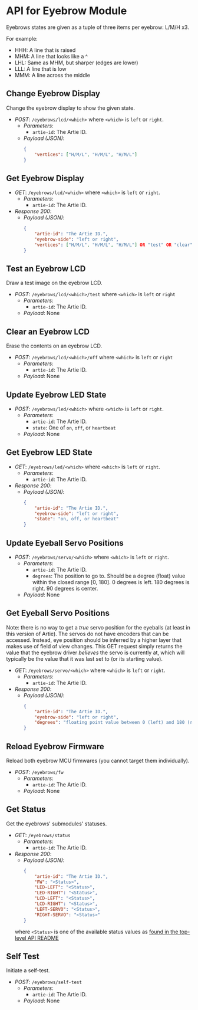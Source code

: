 # API for Eyebrow Module

Eyebrows states are given as a tuple of three items per eyebrow: L/M/H x3.

For example:

* HHH: A line that is raised
* MHM: A line that looks like a ^
* LHL: Same as MHM, but sharper (edges are lower)
* LLL: A line that is low
* MMM: A line across the middle

## Change Eyebrow Display

Change the eyebrow display to show the given state.

* *POST*: `/eyebrows/lcd/<which>` where `<which>` is `left` or `right`.
    * *Parameters*:
        * `artie-id`: The Artie ID.
    * *Payload (JSON)*:
        ```json
        {
            "vertices": ["H/M/L", "H/M/L", "H/M/L"]
        }
        ```

## Get Eyebrow Display

* *GET*: `/eyebrows/lcd/<which>` where `<which>` is `left` or `right`.
    * *Parameters*:
        * `artie-id`: The Artie ID.
* *Response 200*:
    * *Payload (JSON)*:
        ```json
        {
            "artie-id": "The Artie ID.",
            "eyebrow-side": "left or right",
            "vertices": ["H/M/L", "H/M/L", "H/M/L"] OR "test" OR "clear" or "error"
        }
        ```

## Test an Eyebrow LCD

Draw a test image on the eyebrow LCD.

* *POST*: `/eyebrows/lcd/<which>/test` where `<which>` is `left` or `right`
    * *Parameters*:
        * `artie-id`: The Artie ID.
    * *Payload*: None

## Clear an Eyebrow LCD

Erase the contents on an eyebrow LCD.

* *POST*: `/eyebrows/lcd/<which>/off` where `<which>` is `left` or `right`
    * *Parameters*:
        * `artie-id`: The Artie ID.
    * *Payload*: None

## Update Eyebrow LED State

* *POST*: `/eyebrows/led/<which>` where `<which>` is `left` or `right`.
    * *Parameters*:
        * `artie-id`: The Artie ID.
        * `state`: One of `on`, `off`, or `heartbeat`
    * *Payload*: None

## Get Eyebrow LED State

* *GET*: `/eyebrows/led/<which>` where `<which>` is `left` or `right`.
    * *Parameters*:
        * `artie-id`: The Artie ID.
* *Response 200*:
    * *Payload (JSON)*:
        ```json
        {
            "artie-id": "The Artie ID.",
            "eyebrow-side": "left or right",
            "state": "on, off, or heartbeat"
        }
        ```

## Update Eyeball Servo Positions

* *POST*: `/eyebrows/servo/<which>` where `<which>` is `left` or `right`.
    * *Parameters*:
        * `artie-id`: The Artie ID.
        * `degrees`: The position to go to. Should be a degree (float) value within the closed range [0, 180]. 0 degrees is left. 180 degrees is right. 90 degrees is center.
    * *Payload*: None

## Get Eyeball Servo Positions

Note: there is no way to get a *true* servo position for the eyeballs
(at least in this version of Artie). The servos do not have
encoders that can be accessed. Instead, eye position should be
inferred by a higher layer that makes use of field of view
changes. This GET request simply returns the value that
the eyebrow driver *believes* the servo is currently at,
which will typically be the value that it was last set to (or its starting value).

* *GET*: `/eyebrows/servo/<which>` where `<which>` is `left` or `right`.
    * *Parameters*:
        * `artie-id`: The Artie ID.
* *Response 200*:
    * *Payload (JSON)*:
        ```json
        {
            "artie-id": "The Artie ID.",
            "eyebrow-side": "left or right",
            "degrees": "floating point value between 0 (left) and 180 (right)"
        }
        ```

## Reload Eyebrow Firmware

Reload both eyebrow MCU firmwares (you cannot target them individually).

* *POST*: `/eyebrows/fw`
    * *Parameters*:
        * `artie-id`: The Artie ID.
    * *Payload*: None

## Get Status

Get the eyebrows' submodules' statuses.

* *GET*: `/eyebrows/status`
    * *Parameters*:
        * `artie-id`: The Artie ID.
* *Response 200*:
    * *Payload (JSON)*:
        ```json
        {
            "artie-id": "The Artie ID.",
            "FW": "<Status>",
            "LED-LEFT": "<Status>",
            "LED-RIGHT": "<Status>",
            "LCD-LEFT": "<Status>",
            "LCD-RIGHT": "<Status>",
            "LEFT-SERVO": "<Status>",
            "RIGHT-SERVO": "<Status>"
        }
        ```
    where `<Status>` is one of the available
    status values as [found in the top-level API README](../README.md#statuses)


## Self Test

Initiate a self-test.

* *POST*: `/eyebrows/self-test`
    * *Parameters*:
        * `artie-id`: The Artie ID.
    * *Payload*: None
